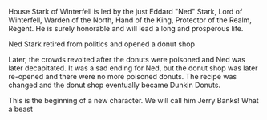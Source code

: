 House Stark of Winterfell is led by the just Eddard "Ned" Stark, Lord of
Winterfell, Warden of the North, Hand of the King, Protector of the Realm,
Regent.  He is surely honorable and will lead a long and prosperous life.


Ned Stark retired from politics and opened a donut shop


Later, the crowds revolted after the donuts were poisoned and Ned was later decapitated. It was a sad ending for Ned, but the donut shop was later re-opened and there were no more poisoned donuts. The recipe was changed and the donut shop eventually became Dunkin Donuts. 

This is the beginning of a new character. We will call him Jerry Banks! What a beast